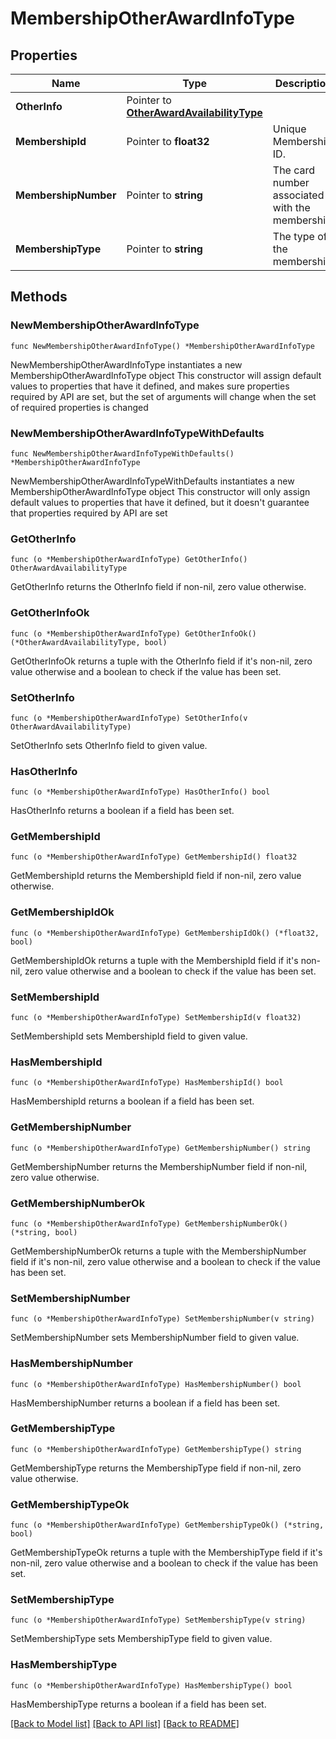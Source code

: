 # MembershipOtherAwardInfoType

## Properties

Name | Type | Description | Notes
------------ | ------------- | ------------- | -------------
**OtherInfo** | Pointer to [**OtherAwardAvailabilityType**](OtherAwardAvailabilityType.md) |  | [optional] 
**MembershipId** | Pointer to **float32** | Unique Membership ID. | [optional] 
**MembershipNumber** | Pointer to **string** | The card number associated with the membership. | [optional] 
**MembershipType** | Pointer to **string** | The type of the membership. | [optional] 

## Methods

### NewMembershipOtherAwardInfoType

`func NewMembershipOtherAwardInfoType() *MembershipOtherAwardInfoType`

NewMembershipOtherAwardInfoType instantiates a new MembershipOtherAwardInfoType object
This constructor will assign default values to properties that have it defined,
and makes sure properties required by API are set, but the set of arguments
will change when the set of required properties is changed

### NewMembershipOtherAwardInfoTypeWithDefaults

`func NewMembershipOtherAwardInfoTypeWithDefaults() *MembershipOtherAwardInfoType`

NewMembershipOtherAwardInfoTypeWithDefaults instantiates a new MembershipOtherAwardInfoType object
This constructor will only assign default values to properties that have it defined,
but it doesn't guarantee that properties required by API are set

### GetOtherInfo

`func (o *MembershipOtherAwardInfoType) GetOtherInfo() OtherAwardAvailabilityType`

GetOtherInfo returns the OtherInfo field if non-nil, zero value otherwise.

### GetOtherInfoOk

`func (o *MembershipOtherAwardInfoType) GetOtherInfoOk() (*OtherAwardAvailabilityType, bool)`

GetOtherInfoOk returns a tuple with the OtherInfo field if it's non-nil, zero value otherwise
and a boolean to check if the value has been set.

### SetOtherInfo

`func (o *MembershipOtherAwardInfoType) SetOtherInfo(v OtherAwardAvailabilityType)`

SetOtherInfo sets OtherInfo field to given value.

### HasOtherInfo

`func (o *MembershipOtherAwardInfoType) HasOtherInfo() bool`

HasOtherInfo returns a boolean if a field has been set.

### GetMembershipId

`func (o *MembershipOtherAwardInfoType) GetMembershipId() float32`

GetMembershipId returns the MembershipId field if non-nil, zero value otherwise.

### GetMembershipIdOk

`func (o *MembershipOtherAwardInfoType) GetMembershipIdOk() (*float32, bool)`

GetMembershipIdOk returns a tuple with the MembershipId field if it's non-nil, zero value otherwise
and a boolean to check if the value has been set.

### SetMembershipId

`func (o *MembershipOtherAwardInfoType) SetMembershipId(v float32)`

SetMembershipId sets MembershipId field to given value.

### HasMembershipId

`func (o *MembershipOtherAwardInfoType) HasMembershipId() bool`

HasMembershipId returns a boolean if a field has been set.

### GetMembershipNumber

`func (o *MembershipOtherAwardInfoType) GetMembershipNumber() string`

GetMembershipNumber returns the MembershipNumber field if non-nil, zero value otherwise.

### GetMembershipNumberOk

`func (o *MembershipOtherAwardInfoType) GetMembershipNumberOk() (*string, bool)`

GetMembershipNumberOk returns a tuple with the MembershipNumber field if it's non-nil, zero value otherwise
and a boolean to check if the value has been set.

### SetMembershipNumber

`func (o *MembershipOtherAwardInfoType) SetMembershipNumber(v string)`

SetMembershipNumber sets MembershipNumber field to given value.

### HasMembershipNumber

`func (o *MembershipOtherAwardInfoType) HasMembershipNumber() bool`

HasMembershipNumber returns a boolean if a field has been set.

### GetMembershipType

`func (o *MembershipOtherAwardInfoType) GetMembershipType() string`

GetMembershipType returns the MembershipType field if non-nil, zero value otherwise.

### GetMembershipTypeOk

`func (o *MembershipOtherAwardInfoType) GetMembershipTypeOk() (*string, bool)`

GetMembershipTypeOk returns a tuple with the MembershipType field if it's non-nil, zero value otherwise
and a boolean to check if the value has been set.

### SetMembershipType

`func (o *MembershipOtherAwardInfoType) SetMembershipType(v string)`

SetMembershipType sets MembershipType field to given value.

### HasMembershipType

`func (o *MembershipOtherAwardInfoType) HasMembershipType() bool`

HasMembershipType returns a boolean if a field has been set.


[[Back to Model list]](../README.md#documentation-for-models) [[Back to API list]](../README.md#documentation-for-api-endpoints) [[Back to README]](../README.md)


